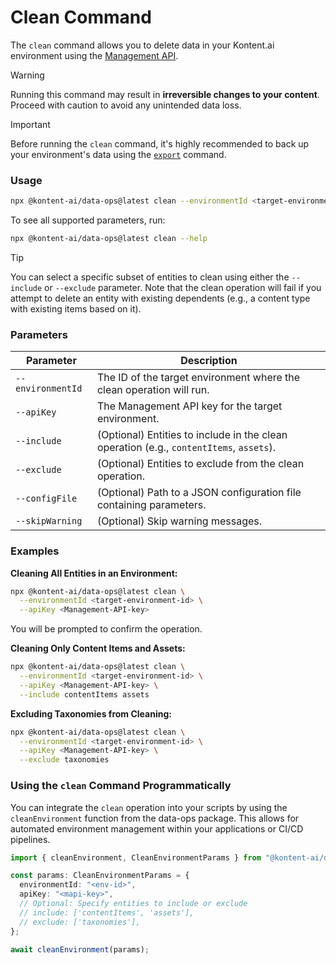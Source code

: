 # Clean Command

The `clean` command allows you to delete data in your Kontent.ai environment using the [Management API](https://kontent.ai/learn/docs/apis/openapi/management-api-v2).

> [!WARNING]
>
> Running this command may result in **irreversible changes to your content**. Proceed with caution to avoid any unintended data loss.

> [!IMPORTANT]
>
> Before running the `clean` command, it's highly recommended to back up your environment's data using the [`export`](/src/commands/importExport/README.md) command.


### Usage

```bash
npx @kontent-ai/data-ops@latest clean --environmentId <target-environment-id> --apiKey <Management-API-key>
```

To see all supported parameters, run:

```bash
npx @kontent-ai/data-ops@latest clean --help
```

> [!TIP]
>
> You can select a specific subset of entities to clean using either the `--include` or `--exclude` parameter. Note that the clean operation will fail if you attempt to delete an entity with existing dependents (e.g., a content type with existing items based on it).

### Parameters

| Parameter          | Description                                                            |
|--------------------|------------------------------------------------------------------------|
| `--environmentId`  | The ID of the target environment where the clean operation will run.   |
| `--apiKey`         | The Management API key for the target environment.                     |
| `--include`        | (Optional) Entities to include in the clean operation (e.g., `contentItems`, `assets`). |
| `--exclude`        | (Optional) Entities to exclude from the clean operation.               |
| `--configFile`     | (Optional) Path to a JSON configuration file containing parameters.    |
| `--skipWarning`    | (Optional) Skip warning messages.    |

### Examples

**Cleaning All Entities in an Environment:**

```bash
npx @kontent-ai/data-ops@latest clean \
  --environmentId <target-environment-id> \
  --apiKey <Management-API-key>
```

You will be prompted to confirm the operation.

**Cleaning Only Content Items and Assets:**

```bash
npx @kontent-ai/data-ops@latest clean \
  --environmentId <target-environment-id> \
  --apiKey <Management-API-key> \
  --include contentItems assets
```

**Excluding Taxonomies from Cleaning:**

```bash
npx @kontent-ai/data-ops@latest clean \
  --environmentId <target-environment-id> \
  --apiKey <Management-API-key> \
  --exclude taxonomies
```

### Using the `clean` Command Programmatically

You can integrate the `clean` operation into your scripts by using the `cleanEnvironment` function from the data-ops package. This allows for automated environment management within your applications or CI/CD pipelines.

```typescript
import { cleanEnvironment, CleanEnvironmentParams } from "@kontent-ai/data-ops";

const params: CleanEnvironmentParams = {
  environmentId: "<env-id>",
  apiKey: "<mapi-key>",
  // Optional: Specify entities to include or exclude
  // include: ['contentItems', 'assets'],
  // exclude: ['taxonomies'],
};

await cleanEnvironment(params);
```